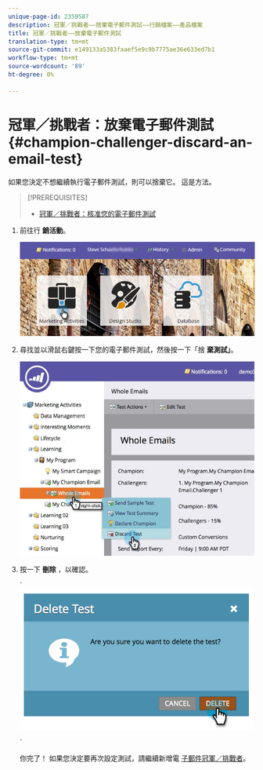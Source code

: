 ```yaml
---
unique-page-id: 2359587
description: 冠軍／挑戰者——捨棄電子郵件測試——行銷檔案——產品檔案
title: 冠軍／挑戰者——放棄電子郵件測試
translation-type: tm+mt
source-git-commit: e149133a5383faaef5e9c9b7775ae36e633ed7b1
workflow-type: tm+mt
source-wordcount: '89'
ht-degree: 0%

---
```



# 冠軍／挑戰者：放棄電子郵件測試 {#champion-challenger-discard-an-email-test}

如果您決定不想繼續執行電子郵件測試，則可以捨棄它。 這是方法。

>[!PREREQUISITES]
>
>* [冠軍／挑戰者：核准您的電子郵件測試](champion-challenger-approve-your-email-test.md)

>



1. 前往行 **銷活動**。

   ![](assets/login-marketing-activities-3.png)

1. 尋找並以滑鼠右鍵按一下您的電子郵件測試，然後按一下「捨 **棄測試」**。

   ![](assets/champion5.jpg)

1. 按一下 **刪除** ，以確認。

   ` ![](assets/image2014-9-15-14-3a17-3a11.png)

   `

   你完了！ 如果您決定要再次設定測試，請繼續新增電 [子郵件冠軍／挑戰者](add-an-email-champion-challenger.md)。

